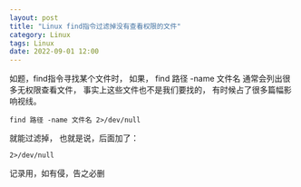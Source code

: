```yaml
---
layout: post
title: "Linux find指令过滤掉没有查看权限的文件"
category: Linux
tags: Linux
date: 2022-09-01 12:00
---
```



如题，find指令寻找某个文件时，
如果，
find 路径 -name 文件名
通常会列出很多无权限查看文件，
事实上这些文件也不是我们要找的，
有时候占了很多篇幅影响视线。
```
find 路径 -name 文件名 2>/dev/null
```
就能过滤掉，
也就是说，后面加了：
```
2>/dev/null
```
记录用，如有侵，告之必删 
